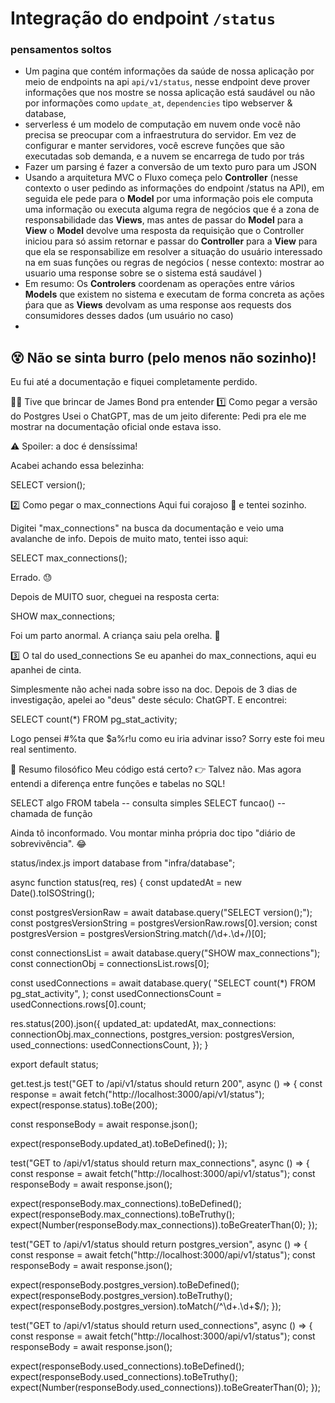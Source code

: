 # Integração do endpoint `/status` 
### pensamentos soltos
- Um pagina que contém informações da saúde de nossa aplicação por meio de endpoints na api `api/v1/status`, nesse endpoint deve prover informações que nos mostre se nossa aplicação está saudável ou não por informações como `update_at`, `dependencies` tipo webserver & database, 
- serverless é um modelo de computação em nuvem onde você não precisa se preocupar com a infraestrutura do servidor. Em vez de configurar e manter servidores, você escreve funções que são executadas sob demanda, e a nuvem se encarrega de tudo por trás
- Fazer um parsing é fazer a conversão de um texto puro para um JSON
- Usando a arquitetura MVC o Fluxo começa pelo **Controller** (nesse contexto o user pedindo as informações do endpoint /status na API), em seguida ele pede para o **Model** por uma informação pois ele computa uma informação ou executa alguma regra de negócios que é a zona de responsabilidade das **Views**, mas antes de passar do **Model** para a **View** o **Model** devolve uma resposta da requisição que o Controller iniciou para só assim retornar e passar do **Controller** para a **View** para que ela se responsabilize em resolver a situação do usuário interessado na em suas funções ou regras de negócios     ( nesse contexto: mostrar ao usuario uma response sobre se o sistema está saudável )
- Em resumo: Os **Controlers** coordenam as operações entre vários **Models** que existem no sistema e executam de forma concreta as ações ṕara que as **Views** devolvam as uma response aos requests dos consumidores desses dados (um usuário no caso)
- 

##  😵 Não se sinta burro (pelo menos não sozinho)!

Eu fui até a documentação e fiquei completamente perdido.

🕵️‍♂️ Tive que brincar de James Bond pra entender
1️⃣ Como pegar a versão do Postgres
Usei o ChatGPT, mas de um jeito diferente:
Pedi pra ele me mostrar na documentação oficial onde estava isso.

⚠️ Spoiler: a doc é densíssima!

Acabei achando essa belezinha:

SELECT version();

2️⃣ Como pegar o max_connections
Aqui fui corajoso 🐗 e tentei sozinho.

Digitei "max_connections" na busca da documentação e veio uma avalanche de info.
Depois de muito mato, tentei isso aqui:

SELECT max_connections();

Errado. 😓

Depois de MUITO suor, cheguei na resposta certa:

SHOW max_connections;

Foi um parto anormal. A criança saiu pela orelha. 🫠

3️⃣ O tal do used_connections
Se eu apanhei do max_connections, aqui eu apanhei de cinta.

Simplesmente não achei nada sobre isso na doc.
Depois de 3 dias de investigação, apelei ao "deus" deste século: ChatGPT.
E encontrei:

SELECT count(*) FROM pg_stat_activity;

Logo pensei #%ta que $a%r!u como eu iria advinar isso? Sorry este foi meu real sentimento.

🧠 Resumo filosófico
Meu código está certo?
👉 Talvez não.
Mas agora entendi a diferença entre funções e tabelas no SQL!

SELECT algo FROM tabela -- consulta simples
SELECT funcao()         -- chamada de função

Ainda tô inconformado. Vou montar minha própria doc tipo "diário de sobrevivência". 😂

status/index.js
import database from "infra/database";

async function status(req, res) {
  const updatedAt = new Date().toISOString();

  const postgresVersionRaw = await database.query("SELECT version();");
  const postgresVersionString = postgresVersionRaw.rows[0].version;
  const postgresVersion = postgresVersionString.match(/\d+.\d+/)[0];

  const connectionsList = await database.query("SHOW max_connections");
  const connectionObj = connectionsList.rows[0];

  const usedConnections = await database.query(
    "SELECT count(*) FROM pg_stat_activity",
  );
  const usedConnectionsCount = usedConnections.rows[0].count;

  res.status(200).json({
    updated_at: updatedAt,
    max_connections: connectionObj.max_connections,
    postgres_version: postgresVersion,
    used_connections: usedConnectionsCount,
  });
}

export default status;

get.test.js
test("GET to /api/v1/status should return 200", async () => {
  const response = await fetch("http://localhost:3000/api/v1/status");
  expect(response.status).toBe(200);

  const responseBody = await response.json();

  expect(responseBody.updated_at).toBeDefined();
});

test("GET to /api/v1/status should return max_connections", async () => {
  const response = await fetch("http://localhost:3000/api/v1/status");
  const responseBody = await response.json();

  expect(responseBody.max_connections).toBeDefined();
  expect(responseBody.max_connections).toBeTruthy();
  expect(Number(responseBody.max_connections)).toBeGreaterThan(0);
});

test("GET to /api/v1/status should return postgres_version", async () => {
  const response = await fetch("http://localhost:3000/api/v1/status");
  const responseBody = await response.json();

  expect(responseBody.postgres_version).toBeDefined();
  expect(responseBody.postgres_version).toBeTruthy();
  expect(responseBody.postgres_version).toMatch(/^\d+\.\d+$/);
});

test("GET to /api/v1/status should return used_connections", async () => {
  const response = await fetch("http://localhost:3000/api/v1/status");
  const responseBody = await response.json();

  expect(responseBody.used_connections).toBeDefined();
  expect(responseBody.used_connections).toBeTruthy();
  expect(Number(responseBody.used_connections)).toBeGreaterThan(0);
});